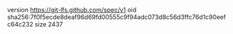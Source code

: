 version https://git-lfs.github.com/spec/v1
oid sha256:7f0f5ecde8deaf96d69fd00555c9f94adc073d8c56d3ffc76d1c90eefc64c232
size 2437
